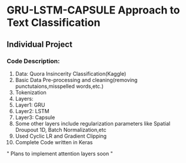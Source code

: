 # GRU-LSTM-CAPSULE Approach to Text Classification
## Individual Project
### Code Description:
1. Data: Quora Insincerity Classification(Kaggle)
2. Basic Data Pre-processing and cleaning(removing punctutaions,misspelled words,etc.)
3. Tokenization
4. Layers:
  1. Layer1: GRU
  2. Layer2: LSTM
  3. Layer3: Capsule
  4. Some other layers include regularization parameters like Spatial Droupout 1D, Batch Normalization,etc
5. Used Cyclic LR and Gradient Clipping
6. Complete Code written in Keras

" Plans to implement attention layers soon "
